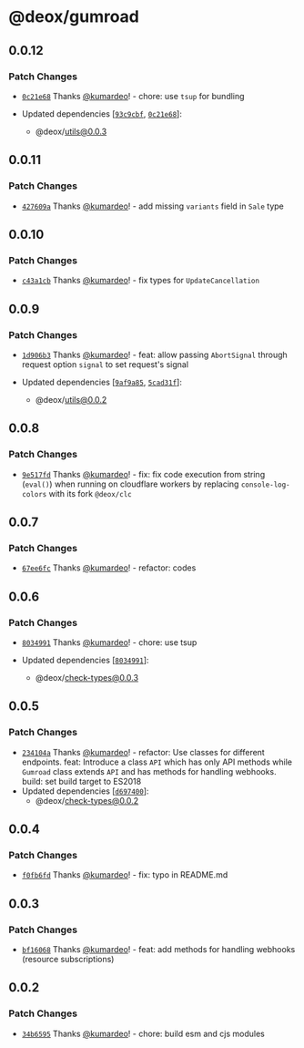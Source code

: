# @deox/gumroad

## 0.0.12

### Patch Changes

- [`0c21e68`](https://github.com/kumardeo/deox/commit/0c21e68780b81d2f2a17000c8885633ffcb017cf) Thanks [@kumardeo](https://github.com/kumardeo)! - chore: use `tsup` for bundling

- Updated dependencies [[`93c9cbf`](https://github.com/kumardeo/deox/commit/93c9cbfa43caba5dc41e23c1a54d6bb6501ce320), [`0c21e68`](https://github.com/kumardeo/deox/commit/0c21e68780b81d2f2a17000c8885633ffcb017cf)]:
  - @deox/utils@0.0.3

## 0.0.11

### Patch Changes

- [`427609a`](https://github.com/kumardeo/deox/commit/427609a52b34c73e99e2f34e5fe1232a8c2ced0f) Thanks [@kumardeo](https://github.com/kumardeo)! - add missing `variants` field in `Sale` type

## 0.0.10

### Patch Changes

- [`c43a1cb`](https://github.com/kumardeo/deox/commit/c43a1cb4db775cf18fcafd4be12637799a0b4073) Thanks [@kumardeo](https://github.com/kumardeo)! - fix types for `UpdateCancellation`

## 0.0.9

### Patch Changes

- [`1d906b3`](https://github.com/kumardeo/deox/commit/1d906b3cab1b4ef87917db15eeece896bde96f00) Thanks [@kumardeo](https://github.com/kumardeo)! - feat: allow passing `AbortSignal` through request option `signal` to set request's signal

- Updated dependencies [[`9af9a85`](https://github.com/kumardeo/deox/commit/9af9a8532fb53b4232ff5f757779a52cd02a2a8c), [`5cad31f`](https://github.com/kumardeo/deox/commit/5cad31fe07f41c856a315ecd6eab503f45a553b1)]:
  - @deox/utils@0.0.2

## 0.0.8

### Patch Changes

- [`9e517fd`](https://github.com/kumardeo/deox/commit/9e517fdd624da6abf648384868fcee7bdf024459) Thanks [@kumardeo](https://github.com/kumardeo)! - fix: fix code execution from string (`eval()`) when running on cloudflare workers by replacing `console-log-colors` with its fork `@deox/clc`

## 0.0.7

### Patch Changes

- [`67ee6fc`](https://github.com/kumardeo/deox/commit/67ee6fcb8170757a35b3c26d8c3bd2f29a36024a) Thanks [@kumardeo](https://github.com/kumardeo)! - refactor: codes

## 0.0.6

### Patch Changes

- [`8034991`](https://github.com/kumardeo/deox/commit/80349919722aef5c9dfffc30a603b0c7fe40f0e7) Thanks [@kumardeo](https://github.com/kumardeo)! - chore: use tsup

- Updated dependencies [[`8034991`](https://github.com/kumardeo/deox/commit/80349919722aef5c9dfffc30a603b0c7fe40f0e7)]:
  - @deox/check-types@0.0.3

## 0.0.5

### Patch Changes

- [`234104a`](https://github.com/kumardeo/deox/commit/234104a152c0eda42a574ce079fc816e716e30e1) Thanks [@kumardeo](https://github.com/kumardeo)! - refactor: Use classes for different endpoints.
  feat: Introduce a class `API` which has only API methods while `Gumroad` class extends `API` and has methods for handling webhooks.
  build: set build target to ES2018
- Updated dependencies [[`d697400`](https://github.com/kumardeo/deox/commit/d6974000a60343cb097d59f39e7fb35e4709d3b3)]:
  - @deox/check-types@0.0.2

## 0.0.4

### Patch Changes

- [`f0fb6fd`](https://github.com/kumardeo/deox/commit/f0fb6fd20e93f136e0c333807122fce5f17ae54b) Thanks [@kumardeo](https://github.com/kumardeo)! - fix: typo in README.md

## 0.0.3

### Patch Changes

- [`bf16068`](https://github.com/kumardeo/deox/commit/bf160682ae45a92dc7285685c84ce07c10a11cfa) Thanks [@kumardeo](https://github.com/kumardeo)! - feat: add methods for handling webhooks (resource subscriptions)

## 0.0.2

### Patch Changes

- [`34b6595`](https://github.com/kumardeo/deox/commit/34b6595444edcb170af317099324b68869562d26) Thanks [@kumardeo](https://github.com/kumardeo)! - chore: build esm and cjs modules
